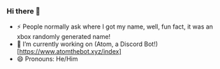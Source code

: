 ### Hi there 👋

- ⚡ People normally ask where I got my name, well, fun fact, it was an xbox randomly generated name!
- 🔭 I’m currently working on (Atom, a Discord Bot!)[https://www.atomthebot.xyz/index]
- 😄 Pronouns: He/Him

<!--
**Lukebot19/Lukebot19** is a ✨ _special_ ✨ repository because its `README.md` (this file) appears on your GitHub profile.

Here are some ideas to get you started:


- 🌱 I’m currently learning ...
- 👯 I’m looking to collaborate on ...
- 🤔 I’m looking for help with ...
- 💬 Ask me about ...
- 📫 How to reach me: ...

-  Fun fact: ...
-->
